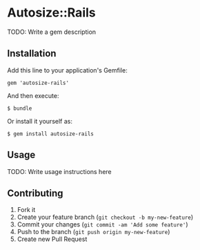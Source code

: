 # Autosize::Rails

TODO: Write a gem description

## Installation

Add this line to your application's Gemfile:

    gem 'autosize-rails'

And then execute:

    $ bundle

Or install it yourself as:

    $ gem install autosize-rails

## Usage

TODO: Write usage instructions here

## Contributing

1. Fork it
2. Create your feature branch (`git checkout -b my-new-feature`)
3. Commit your changes (`git commit -am 'Add some feature'`)
4. Push to the branch (`git push origin my-new-feature`)
5. Create new Pull Request
